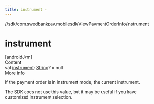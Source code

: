 ```yaml
---
title: instrument -
---
```

//[sdk](../../../index)/[com.swedbankpay.mobilesdk](../index)/[ViewPaymentOrderInfo](index)/[instrument](instrument)



# instrument  
[androidJvm]  
Content  
val [instrument](instrument): [String](https://kotlinlang.org/api/latest/jvm/stdlib/kotlin/-string/index.html)? = null  
More info  


If the payment order is in instrument mode, the current instrument.



The SDK does not use this value, but it may be useful if you have customized instrument selection.

  



